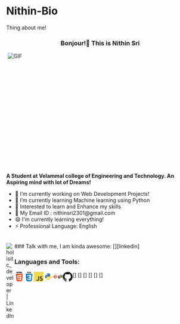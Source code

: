 # Nithin-Bio
Thing about me!


### <center> Bonjour!👋 This is Nithin Sri </center>
<img align="right" alt="GIF" src="https://github.com/arsentieva/arsentieva/blob/main/code.gif?raw=true" width="500" height="320" />
<b> A Student at Velammal college of Engineering and Technology. An Aspiring mind with lot of Dreams!  </b>

<ul>
<li> 🔭 I’m currently working on Web Development Projects! </li>
<li> 🌱 I’m currently learning Machine learning using Python </li>
<li> 👯 Interested to learn and Enhance my skills </li>
<li> 💬 My Email ID : nithinsri2301@gmail.com </li>
<li> 😄 I'm currently learning everything! </li>
<li> ⚡ Professional Language: English </li>
</ul>
<br>
### Talk with me, I am kinda awesome:
[<img align="left" alt="holisitc_developer | LinkedIn" width="22px" src="https://cdn.jsdelivr.net/npm/simple-icons@v3/icons/linkedin.svg" />][linkedin]
<br />

### Languages and Tools:
[<img align="left" alt="HTML5" width="26px" src="https://raw.githubusercontent.com/github/explore/80688e429a7d4ef2fca1e82350fe8e3517d3494d/topics/html/html.png" />]
[<img align="left" alt="CSS3" width="26px" src="https://raw.githubusercontent.com/github/explore/80688e429a7d4ef2fca1e82350fe8e3517d3494d/topics/css/css.png" />]
[<img align="left" alt="JavaScript" width="26px" src="https://raw.githubusercontent.com/github/explore/80688e429a7d4ef2fca1e82350fe8e3517d3494d/topics/javascript/javascript.png" />]
[<img align="left" alt="python" width="26px" src="https://raw.githubusercontent.com/github/explore/80688e429a7d4ef2fca1e82350fe8e3517d3494d/topics/python/python.png" />]
[<img align="left" alt="Git" width="26px" src="https://raw.githubusercontent.com/github/explore/80688e429a7d4ef2fca1e82350fe8e3517d3494d/topics/git/git.png" />]
[<img align="left" alt="GitHub" width="26px" src="https://raw.githubusercontent.com/github/explore/78df643247d429f6cc873026c0622819ad797942/topics/github/github.png" />]
<br />
<br />

[linkedin]: https://www.linkedin.com/in/nithin-sri-329a8b1bb/

